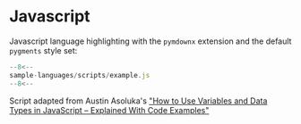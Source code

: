 # Javascript

Javascript language highlighting with the `pymdownx` extension and the default `pygments` style set:

```javascript
--8<--
sample-languages/scripts/example.js
--8<--
```

Script adapted from Austin Asoluka's ["How to Use Variables and Data Types in JavaScript – Explained With Code Examples"](https://www.freecodecamp.org/news/how-to-use-variables-and-data-types-in-javascript/)
